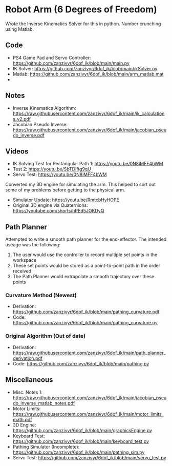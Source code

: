 # Robot Arm (6 Degrees of Freedom)

Wrote the Inverse Kinematics Solver for this in python. Number crunching using Matlab.
## Code
 - PS4 Game Pad and Servo Controller: https://github.com/zanzivyr/6dof_ik/blob/main/main.py
 - IK Solver: https://github.com/zanzivyr/6dof_ik/blob/main/ikSolver.py
 - Matlab: https://github.com/zanzivyr/6dof_ik/blob/main/arm_matlab.mat
 - 
## Notes
 - Inverse Kinematics Algorithm: https://raw.githubusercontent.com/zanzivyr/6dof_ik/main/ik_calculations_v2.pdf
 - Jacobian Pseudo Inverse: https://raw.githubusercontent.com/zanzivyr/6dof_ik/main/jacobian_pseudo_inverse.pdf
## Videos
 - IK Solving Test for Rectangular Path 1: https://youtu.be/0N8iMFF4bWM
 - Test 2: https://youtu.be/SbTDIftg9qU
 - Servo Test: https://youtu.be/0N8iMFF4bWM

Converted my 3D engine for simulating the arm. This helped to sort out some of my problems before getting to the physical arm.
- Simulator Update: https://youtu.be/RmtcbHyHOPE
- Original 3D engine via Quaternions: https://youtube.com/shorts/hPEd5JOKDyQ

## Path Planner
Attempted to write a smooth path planner for the end-effector. The intended useage was the following:
1) The user would use the controller to record multiple set points in the workspace
2) These set points would be stored as a point-to-point path in the order received
3) The Path Planner would extrapolate a smooth trajectory over these points

### Curvature Method (Newest)
- Derivation: https://github.com/zanzivyr/6dof_ik/blob/main/pathing_curvature.pdf
- Code: https://github.com/zanzivyr/6dof_ik/blob/main/pathing_curvature.py

### Original Algorithm (Out of date)
- Derivation: https://raw.githubusercontent.com/zanzivyr/6dof_ik/main/path_planner_derivation.pdf
- Code: https://github.com/zanzivyr/6dof_ik/blob/main/pathing.py

## Miscellaneous
- Misc. Notes 1: https://raw.githubusercontent.com/zanzivyr/6dof_ik/main/jacobian_pseudo_inverse_matlab_notes.pdf
- Motor Limits: https://raw.githubusercontent.com/zanzivyr/6dof_ik/main/motor_limits_math.pdf
- 3D Engine: https://github.com/zanzivyr/6dof_ik/blob/main/graphicsEngine.py
- Keyboard Test: https://github.com/zanzivyr/6dof_ik/blob/main/keyboard_test.py
- Pathing Simulator (Incomplete): https://github.com/zanzivyr/6dof_ik/blob/main/pathing_sim.py
- Servo Test: https://github.com/zanzivyr/6dof_ik/blob/main/servo_test.py
